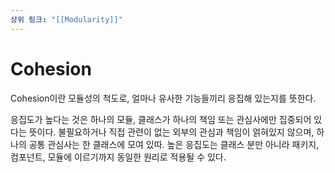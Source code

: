 ```yaml
---
상위 링크: "[[Modularity]]"
---
```

# Cohesion
Cohesion이란 모듈성의 척도로, 얼마나 유사한 기능들끼리 응집해 있는지를 뜻한다. 

응집도가 높다는 것은 하나의 모듈, 클래스가 하나의 책임 또는 관심사에만 집중되어 있다는 뜻이다. 불필요하거나 직접 관련이 없는 외부의 관심과 책임이 얽혀있지 않으며, 하나의 공통 관심사는 한 클래스에 모여 있따. 높은 응집도는 클래스 분만 아니라 패키지, 컴포넌트, 모듈에 이르기까지 동일한 원리로 적용될 수 있다.

